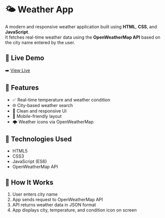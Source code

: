 # 🌤️ Weather App

A modern and responsive weather application built using **HTML**, **CSS**, and **JavaScript**.  
It fetches real-time weather data using the **OpenWeatherMap API** based on the city name entered by the user.

## 🔗 Live Demo
➡️ [View Live](https://ramlande1406.github.io/Weather-App/)

## 🚀 Features

- ✅ Real-time temperature and weather condition
- 🌐 City-based weather search
- 🎨 Clean and responsive UI
- 📲 Mobile-friendly layout
- 🌩️ Weather icons via OpenWeatherMap

## 🧠 Technologies Used

- HTML5
- CSS3
- JavaScript (ES6)
- OpenWeatherMap API

## 🔧 How It Works

1. User enters city name
2. App sends request to OpenWeatherMap API
3. API returns weather data in JSON format
4. App displays city, temperature, and condition icon on screen




